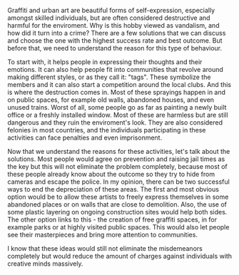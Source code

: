 Graffiti and urban art are beautiful forms of self-expression, especially amongst skilled individuals, but are often considered destructive and harmful for the enviroment. Why is this hobby viewed as vandalism, and how did it turn into a crime? There are a few solutions that we can discuss and choose the one with the highest success rate and best outcome. But before that, we need to understand the reason for this type of behaviour.

To start with, it helps people in expressing their thoughts and their emotions. It can also help people fit into communities that revolve around making different styles, or as they call it: "tags". These symbolize the members and it can also start a competition around the local clubs.
And this is where the destruction comes in. Most of these sprayings happen in and on public spaces, for example old walls, abandoned houses, and even unused trains. Worst of all, some people go as far as painting a newly built office or a freshly installed window. Most of these are harmless but are still dangerous and they ruin the enviroment's look. They are also considered felonies in most countries, and the individuals participating in these activities can face penalties and even imprisonment.

Now that we understand the reasons for these activities, let's talk about the solutions.
Most people would agree on prevention and raising jail times as the key but this will not eliminate the problem completely, because most of these people already know about the outcome so they try to hide from cameras and escape the police.
In my opinion, there can be two successful ways to end the depreciation of these areas.
The first and most obvious option would be to allow these artists to freely express themselves in some abandoned places or on walls that are close to demolition. Also, the use of some plastic layering on ongoing construction sites would help both sides.
The other option links to this - the creation of free graffiti spaces, in for example parks or at highly visited public spaces. This would also let people see their masterpieces and bring more attention to communities.

I know that these ideas would still not eliminate the misdemeanors completely but would reduce the amount of charges against individuals with creative minds massively.